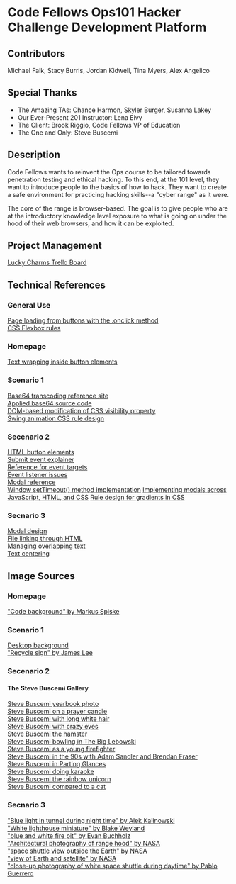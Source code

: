 # Code Fellows Ops101 Hacker Challenge Development Platform

## Contributors

Michael Falk, Stacy Burris, Jordan Kidwell, Tina Myers, Alex Angelico

## Special Thanks

- The Amazing TAs: Chance Harmon, Skyler Burger, Susanna Lakey
- Our Ever-Present 201 Instructor: Lena Eivy
- The Client: Brook Riggio, Code Fellows VP of Education
- The One and Only: Steve Buscemi

## Description

Code Fellows wants to reinvent the Ops course to be tailored towards penetration testing and ethical hacking. To this end, at the 101 level, they want to introduce people to the basics of how to hack. They want to create a safe environment for practicing hacking skills--a "cyber range" as it were.

The core of the range is browser-based. The goal is to give people who are at the introductory knowledge level exposure to what is going on under the hood of their web browsers, and how it can be exploited.

## Project Management

[Lucky Charms Trello Board](https://trello.com/b/XjT3J1j3/lucky-charms-main-project-board)

## Technical References

### General Use

[Page loading from buttons with the .onclick method](https://www.codegrepper.com/code-examples/javascript/how+to+open+a+new+html+page+on+button+click+in+javascript)  
[CSS Flexbox rules](https://css-tricks.com/snippets/css/a-guide-to-flexbox/)

### Homepage

[Text wrapping inside button elements](https://stackoverflow.com/questions/862010/how-to-wrap-text-of-html-button-with-fixed-width)

### Scenario 1

[Base64 transcoding reference site](https://www.base64decoder.io/javascript/)  
[Applied base64 source code](http://www.webtoolkit.info/javascript_base64.html#.X4-92tBKhQX)  
[DOM-based modification of CSS visibility property](https://www.w3schools.com/cssref/pr_class_visibility.asp)  
[Swing animation CSS rule design](https://www.w3schools.com/cssref/pr_class_visibility.asp)

### Secenario 2

[HTML button elements](https://www.w3schools.com/tags/tag_button.asp)  
[Submit event explainer](https://developer.mozilla.org/en-US/docs/Web/API/HTMLFormElement/submit_event)  
[Reference for event targets](https://developer.mozilla.org/en-US/docs/Web/API/Event/Comparison_of_Event_Targets)  
[Event listener issues](https://medium.com/@ishwar.chandra/cannot-read-property-handleclick-of-undefined-ddafc2641ec3)  
[Modal reference](https://www.w3schools.com/howto/howto_css_modals.asp)  
[Window setTimeout() method implementation](https://www.w3schools.com/jsref/met_win_settimeout.asp)
[Implementing modals across JavaScript, HTML, and CSS](https://medium.com/@nerdplusdog/a-how-to-guide-for-modal-boxes-with-javascript-html-and-css-6a49d063987e)
[Rule design for gradients in CSS](https://cssgradient.io/)

### Secnario 3

[Modal design](https://developer.mozilla.org/en-US/docs/Mozilla/QA/Mozmill_tests/Shared_Modules/ModalDialogAPI/modalDialog)  
[File linking through HTML](https://www.w3schools.com/html/html_links.asp)  
[Managing overlapping text](https://www.tutorialrepublic.com/css-tutorial/css-layers.php)  
[Text centering](https://www.w3schools.com/css/css_align.asp)

## Image Sources

### Homepage

[\"Code background\" by Markus Spiske](https://unsplash.com/photos/qjnAnF0jIGk)

### Scenario 1

[Desktop background](https://wallpaperaccess.com/full/2021215.jpg)  
[\"Recycle sign\" by James Lee](https://unsplash.com/photos/TE_fvX7fhD8)

### Secenario 2

#### The Steve Buscemi Gallery

[Steve Buscemi yearbook photo](https://www.reddit.com/r/pics/comments/1di250/a_young_steve_buscemi/)  
[Steve Buscemi on a prayer candle](https://cdn.shopify.com/s/files/1/1442/8426/products/Steve_Buscemi_Illuminidol_Jesus_Candle_grande.jpg?v=1505252205)  
[Steve Buscemi with long white hair](https://www.tvinsider.com/wp-content/uploads/2018/12/miracle-workers.jpg)  
[Steve Buscemi with crazy eyes](https://833716.smushcdn.com/1704957/wp-content/uploads/2018/01/14_Steve-Buscemi-1024x669.jpg?lossy=1&strip=1&webp=1)  
[Steve Buscemi the hamster](https://observer.com/wp-content/uploads/sites/2/2014/06/steve-buscemi.jpg?quality=80&w=670&h=438&crop=1&strip)  
[Steve Buscemi bowling in The Big Lebowski](https://i.pinimg.com/originals/5f/8e/74/5f8e743b5ff92e5d9295164bca50bd2b.jpg)  
[Steve Buscemi as a young firefighter](https://external-preview.redd.it/JJ7lCiGX4UcG8zGPquqTfAccxK-4D942YY-w9d6d1BE.jpg?auto=webp&s=c588330d1789c9ec6bf97113c9483f544752a0e2)  
[Steve Buscemi in the 90s with Adam Sandler and Brendan Fraser](https://www.reddit.com/r/Ozark/comments/gcrzxe/does_anyone_else_think_1995_adam_sandler_looks/)  
[Steve Buscemi in Parting Glances](https://newsroom.ucla.edu/file?fid=5ee3105d2cfac20b510573ed)  
[Steve Buscemi doing karaoke](https://3.bp.blogspot.com/-yZo32s54UtU/UxXifIW1XdI/AAAAAAAACWo/h-C_ap7eIYc/s1600/Buscemi+-+Geredes+Folk+City+1980s.jpg)  
[Steve Buscemi the rainbow unicorn](https://www.google.com/search?safe=off&tbs=simg:CAQSuAIJEAE5L76kFFAarAILEKjU2AQaAghCDAsQsIynCBpiCmAIAxIonBG1HrkFoR7AHrgcmxGpBZEEhgzLLPEj8yOhKYYkyizxIYMksyOHJBowfQ1PqoODiIvTHKMcPiuhKPgFIf9CyKlhTCRJ2F10JXy9rULYGphtR1qsj2QP7YqnIAQMCxCOrv4IGgoKCAgBEgQIgm6mDAsQne3BCRqZAQobCghzdGFsbGlvbtqliPYDCwoJL20vMGMweWdjChQKA2FydNqliPYDCQoHL20vMGpqdwogCg5ncmFwaGljIGRlc2lnbtqliPYDCgoIL20vMDNjMzEKGQoHY2FydG9vbtqliPYDCgoIL20vMDIxNW4KJwoTZmljdGlvbmFsIGNoYXJhY3RlctqliPYDDAoKL20vMDJoN2xrdAw,isz:m&sxsrf=ALeKk00XoKa-y2_Sg6HkXQ7OEKuTedbNbw:1603484634807&q=steve+buscemi+is+the+truth&tbm=isch&sa=X&ved=2ahUKEwjswr3gxcvsAhVVrJ4KHXXUBaAQ2A4oAnoECBAQLA&biw=1920&bih=975#imgrc=W0lU599KMnDjlM)  
[Steve Buscemi compared to a cat](https://i.imgur.com/tseNFQW.jpg)  

### Secnario 3

[\"Blue light in tunnel during night time\" by Alek Kalinowski](https://unsplash.com/photos/Sj_3Jdr19L4)  
[\"White lighthouse miniature\" by Blake Weyland](https://unsplash.com/photos/5o9Cm6yBrhI)  
[\"blue and white fire pit\" by Evan Buchholz](https://unsplash.com/photos/LtMvzCF6b8w)  
[\"Architectural photography of range hood" by NASA](https://unsplash.com/photos/cIX5TlQ_FgM)  
[\"space shuttle view outside the Earth\" by NASA](https://unsplash.com/photos/CpHNKNRwXps)  
[\"view of Earth and satellite\" by NASA](https://unsplash.com/photos/yZygONrUBe8)  
[\"close-up photography of white space shuttle during daytime\" by Pablo Guerrero](https://unsplash.com/photos/pGXUwHZQ5eI)
